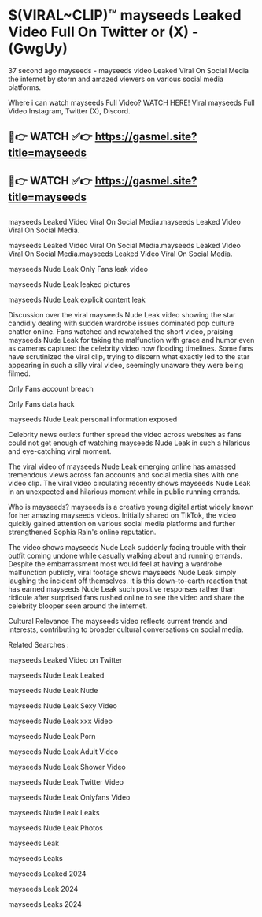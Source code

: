 # $(VIRAL~CLIP)™ mayseeds Leaked Video Full On Twitter or (X) -(GwgUy)
37 second ago mayseeds - mayseeds video Leaked Viral On Social Media the internet by storm and amazed viewers on various social media platforms.

Where i can watch mayseeds Full Video? WATCH HERE! Viral mayseeds Full Video Instagram, Twitter (X), Discord.

## 🔴👉 WATCH ✅👉 https://gasmel.site?title=mayseeds
## 🔴👉 WATCH ✅👉 https://gasmel.site?title=mayseeds
##
mayseeds Leaked Video Viral On Social Media.mayseeds Leaked Video Viral On Social Media.

mayseeds Leaked Video Viral On Social Media.mayseeds Leaked Video Viral On Social Media.mayseeds Leaked Video Viral On Social Media.

mayseeds Nude Leak Only Fans leak video

mayseeds Nude Leak leaked pictures

mayseeds Nude Leak explicit content leak

Discussion over the viral mayseeds Nude Leak video showing the star candidly dealing with sudden wardrobe issues dominated pop culture chatter online. Fans watched and rewatched the short video, praising mayseeds Nude Leak for taking the malfunction with grace and humor even as cameras captured the celebrity video now flooding timelines. Some fans have scrutinized the viral clip, trying to discern what exactly led to the star appearing in such a silly viral video, seemingly unaware they were being filmed.


Only Fans account breach

Only Fans data hack

mayseeds Nude Leak personal information exposed

Celebrity news outlets further spread the video across websites as fans could not get enough of watching mayseeds Nude Leak in such a hilarious and eye-catching viral moment.


The viral video of mayseeds Nude Leak emerging online has amassed tremendous views across fan accounts and social media sites with one video clip. The viral video circulating recently shows mayseeds Nude Leak in an unexpected and hilarious moment while in public running errands.


Who is mayseeds? mayseeds is a creative young digital artist widely known for her amazing mayseeds videos. Initially shared on TikTok, the video quickly gained attention on various social media platforms and further strengthened Sophia Rain's online reputation.

The video shows mayseeds Nude Leak suddenly facing trouble with their outfit coming undone while casually walking about and running errands. Despite the embarrassment most would feel at having a wardrobe malfunction publicly, viral footage shows mayseeds Nude Leak simply laughing the incident off themselves. It is this down-to-earth reaction that has earned mayseeds Nude Leak such positive responses rather than ridicule after surprised fans rushed online to see the video and share the celebrity blooper seen around the internet.

Cultural Relevance The mayseeds video reflects current trends and interests, contributing to broader cultural conversations on social media.

Related Searches :

mayseeds Leaked Video on Twitter

mayseeds Nude Leak Leaked

mayseeds Nude Leak Nude

mayseeds Nude Leak Sexy Video

mayseeds Nude Leak xxx Video

mayseeds Nude Leak Porn

mayseeds Nude Leak Adult Video

mayseeds Nude Leak Shower Video

mayseeds Nude Leak Twitter Video

mayseeds Nude Leak Onlyfans Video

mayseeds Nude Leak Leaks

mayseeds Nude Leak Photos

mayseeds Leak

mayseeds Leaks

mayseeds Leaked 2024

mayseeds Leak 2024

mayseeds Leaks 2024
